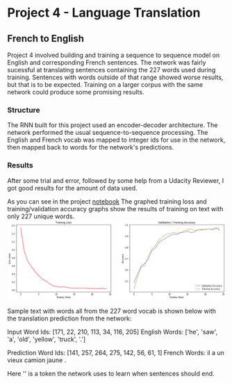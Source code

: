 # Project 4 - Language Translation

## French to English
Project 4 involved building and training a sequence to sequence model on English and corresponding French sentences. The network was fairly sucessful at translating sentences containing the 227 words used during training. Sentences with words outside of that range showed worse results, but that is to be expected. Training on a larger corpus with the same network could produce some promising results.

### Structure
The RNN built for this project used an encoder-decoder architecture. The network performed the usual sequence-to-sequence processing. The English and French vocab was mapped to integer ids for use in the network, then mapped back to words for the network's predictions. 

### Results
After some trial and error, followed by some help from a Udacity Reviewer, I got good results for the amount of data used.

As you can see in the project [notebook](https://github.com/David0leo/Udacity-NanoDegrees/blob/master/dlnd/project-4-language-translation/dlnd_language_translation.ipynb)
The graphed training loss and training/validation accuracy graphs show the results of training on text with only 227 unique words. 
![Graphs](https://github.com/David0leo/Udacity-NanoDegrees/blob/master/dlnd/project-4-language-translation/translate_graphs.png?raw=true)

Sample text with words all from the 227 word vocab is shown below with the translation prediction from the network:

Input
  Word Ids:      [171, 22, 210, 113, 34, 116, 205]
  English Words: ['he', 'saw', 'a', 'old', 'yellow', 'truck', '.']

Prediction
  Word Ids:      [141, 257, 264, 275, 142, 56, 61, 1]
  French Words: il a un vieux camion jaune . <EOS>
  
Here '<EOS>' is a token the network uses to learn when sentences should end. 
